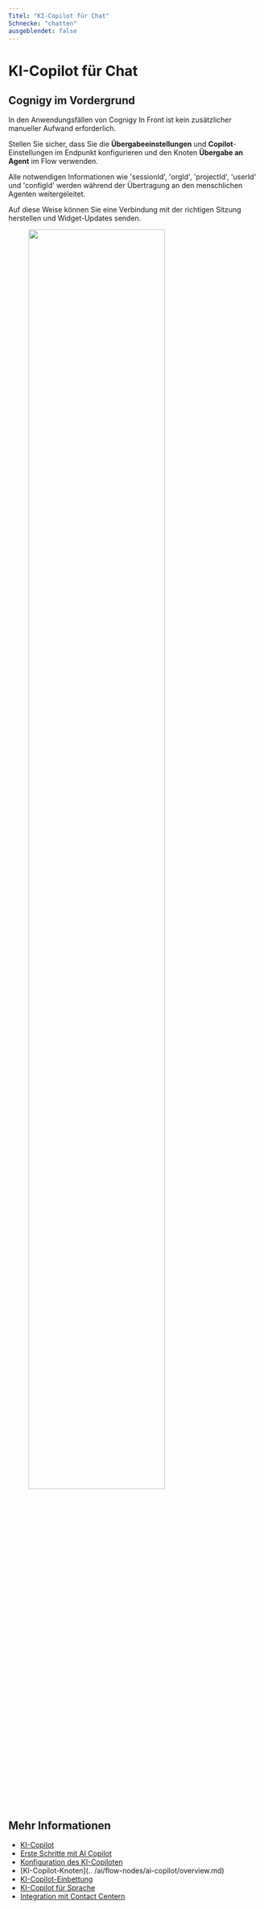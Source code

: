 ```yaml
---
Titel: "KI-Copilot für Chat"
Schnecke: "chatten"
ausgeblendet: false
---
```


# KI-Copilot für Chat 

## Cognigy im Vordergrund

In den Anwendungsfällen von Cognigy In Front ist kein zusätzlicher manueller Aufwand erforderlich. 

Stellen Sie sicher, dass Sie die **Übergabeeinstellungen** und **Copilot**-Einstellungen im Endpunkt konfigurieren und den Knoten **Übergabe an Agent** im Flow verwenden.

Alle notwendigen Informationen wie 'sessionId', 'orgId', 'projectId', 'userId' und 'configId' werden während der Übertragung an den menschlichen Agenten weitergeleitet. 

Auf diese Weise können Sie eine Verbindung mit der richtigen Sitzung herstellen und Widget-Updates senden.

<figure>
  <img class="image-center" src="{{config.site_url}}ai-copilot/images/chat.png" width="80%" />
</figure>

## Mehr Informationen

- [KI-Copilot](overview.md)
- [Erste Schritte mit AI Copilot](getting-started.md)
- [Konfiguration des KI-Copiloten](configuration.md)
- [KI-Copilot-Knoten](.. /ai/flow-nodes/ai-copilot/overview.md)
- [KI-Copilot-Einbettung](embedding.md)
- [KI-Copilot für Sprache](voice/voice-overview.md)
- [Integration mit Contact Centern](contact-center-integration.md)